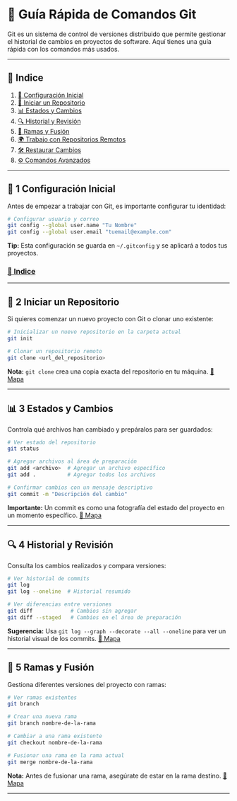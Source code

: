 # 🚀 Guía Rápida de Comandos Git

Git es un sistema de control de versiones distribuido que permite gestionar el historial de cambios en proyectos de software. Aquí tienes una guía rápida con los comandos más usados.

---

## 📍 Indice
1. [📌 Configuración Inicial](#-1-configuración-inicial)
2. [📂 Iniciar un Repositorio](#-2-iniciar-un-repositorio)
3. [📊 Estados y Cambios](#-3-estados-y-cambios)
4. [🔍 Historial y Revisión](#-4-historial-y-revisión)
5. [🌿 Ramas y Fusión](#-5-ramas-y-fusión)
6. [🌍 Trabajo con Repositorios Remotos](#-6-trabajo-con-repositorios-remotos)
7. [🛠️ Restaurar Cambios](#-7-restaurar-cambios)
8. [⚙️ Comandos Avanzados](#-8-comandos-avanzados)

---

## 📌 1 Configuración Inicial
Antes de empezar a trabajar con Git, es importante configurar tu identidad:

```bash
# Configurar usuario y correo
git config --global user.name "Tu Nombre"
git config --global user.email "tuemail@example.com"
```
**Tip:** Esta configuración se guarda en `~/.gitconfig` y se aplicará a todos tus proyectos.
### [📍 Indice](#-indice)

---

## 📂 2 Iniciar un Repositorio
Si quieres comenzar un nuevo proyecto con Git o clonar uno existente:

```bash
# Inicializar un nuevo repositorio en la carpeta actual
git init

# Clonar un repositorio remoto
git clone <url_del_repositorio>
```
**Nota:** `git clone` crea una copia exacta del repositorio en tu máquina.
[📍 Mapa](#-mapa)

---

## 📊 3 Estados y Cambios
Controla qué archivos han cambiado y prepáralos para ser guardados:

```bash
# Ver estado del repositorio
git status

# Agregar archivos al área de preparación
git add <archivo>  # Agregar un archivo específico
git add .          # Agregar todos los archivos

# Confirmar cambios con un mensaje descriptivo
git commit -m "Descripción del cambio"
```
**Importante:** Un commit es como una fotografía del estado del proyecto en un momento específico.
[📍 Mapa](#-mapa)

---

## 🔍 4 Historial y Revisión
Consulta los cambios realizados y compara versiones:

```bash
# Ver historial de commits
git log
git log --oneline  # Historial resumido

# Ver diferencias entre versiones
git diff            # Cambios sin agregar
git diff --staged   # Cambios en el área de preparación
```
**Sugerencia:** Usa `git log --graph --decorate --all --oneline` para ver un historial visual de los commits.
[📍 Mapa](#-mapa)

---

## 🌿 5 Ramas y Fusión
Gestiona diferentes versiones del proyecto con ramas:

```bash
# Ver ramas existentes
git branch

# Crear una nueva rama
git branch nombre-de-la-rama

# Cambiar a una rama existente
git checkout nombre-de-la-rama

# Fusionar una rama en la rama actual
git merge nombre-de-la-rama
```
**Nota:** Antes de fusionar una rama, asegúrate de estar en la rama destino.
[📍 Mapa](#-mapa)

---

